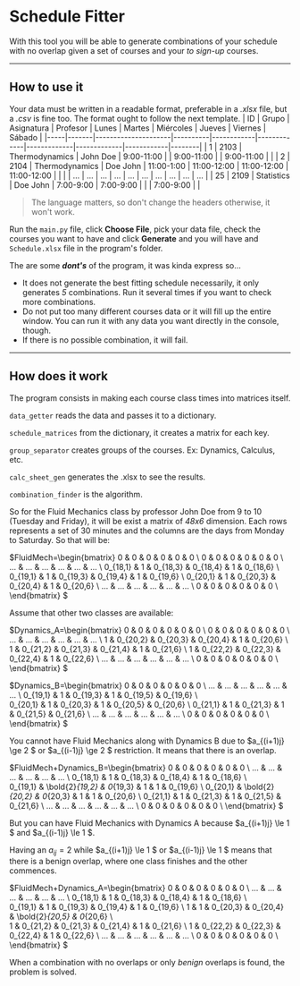 # Schedule Fitter


With this tool you will be able to generate combinations of your schedule with no overlap given a set of courses and your *to sign-up* courses.

---
## How to use it
Your data must be written in a readable format, preferable in a _.xlsx_ file, but a _.csv_ is fine too.
The format ought to follow the next template.
| ID  | Grupo | Asignatura          | Profesor | Lunes      | Martes      | Miércoles   | Jueves      | Viernes    | Sábado |
|-----|-------|---------------------|----------|------------|-------------|-------------|-------------|------------|--------|
| 1   | 2103  | Thermodynamics | John Doe | 9:00-11:00 |             | 9:00-11:00  |             | 9:00-11:00 |        |
| 2   | 2104  | Thermodynamics  | Doe John | 11:00-1:00 | 11:00-12:00 | 11:00-12:00 | 11:00-12:00 |            |        |
| ... | ...   | ...                 | ...      | ...        | ...         | ...         | ...         | ...        | ...    |
| 25  | 2109  | Statistics        | Doe John | 7:00-9:00  | 7:00-9:00   |             |             | 7:00-9:00  |        |

> The language matters, so don't change the headers otherwise, it won't work.

Run the `main.py` file, click **Choose File**, pick your data file, check the courses you want to have and click **Generate** and you will have and `Schedule.xlsx` file in the program's folder.

The are some ***dont's*** of the program, it was kinda express so...

* It does not generate the best fitting schedule necessarily, it only generates _5_ combinations. Run it several times if you want to check more combinations.
* Do not put too many different courses data or it will fill up the entire window. You can run it with any data you want directly in the console, though.
* If there is no possible combination, it will fail.

---
## How does it work

The program consists in making each course class times into matrices itself.

`data_getter` reads the data and passes it to a dictionary.

`schedule_matrices` from the dictionary, it creates a matrix for each key.

`group_separator` creates groups of the courses. Ex: Dynamics, Calculus, etc.

`calc_sheet_gen` generates the .xlsx to see the results.

`combination_finder` is the algorithm.

So for the Fluid Mechanics class by professor John Doe from 9 to 10 (Tuesday and Friday), it will be exist a matrix of *48x6* dimension. Each rows represents a set of 30 minutes and the columns are the days from Monday to Saturday.
So that will be:

$FluidMech=\begin{bmatrix}
0 & 0 & 0 & 0 & 0 & 0 \\
0 & 0 & 0 & 0 & 0 & 0 \\
... & ... & ... & ... & ... & ... \\
0_{18,1} & 1 & 0_{18,3} & 0_{18,4} & 1 & 0_{18,6} \\  
0_{19,1} & 1 & 0_{19,3} & 0_{19,4} & 1 & 0_{19,6} \\
0_{20,1} & 1 & 0_{20,3} & 0_{20,4} & 1 & 0_{20,6} \\
... & ... & ... & ... & ... & ... \\
0 & 0 & 0 & 0 & 0 & 0 \\
\end{bmatrix}  $

Assume that other two classes are available:

$Dynamics_A=\begin{bmatrix}
0 & 0 & 0 & 0 & 0 & 0 \\
0 & 0 & 0 & 0 & 0 & 0 \\
... & ... & ... & ... & ... & ... \\
1 & 0_{20,2} & 0_{20,3} & 0_{20,4} & 1 & 0_{20,6} \\  
1 & 0_{21,2} & 0_{21,3} & 0_{21,4} & 1 & 0_{21,6} \\
1 & 0_{22,2} & 0_{22,3} & 0_{22,4} & 1 & 0_{22,6} \\
... & ... & ... & ... & ... & ... \\
0 & 0 & 0 & 0 & 0 & 0 \\
\end{bmatrix}  $

$Dynamics_B=\begin{bmatrix}
0 & 0 & 0 & 0 & 0 & 0 \\
... & ... & ... & ... & ... & ... \\
0_{19,1} & 1 & 0_{19,3} & 1 & 0_{19,5} & 0_{19,6} \\  
0_{20,1} & 1 & 0_{20,3} & 1 & 0_{20,5} & 0_{20,6} \\
0_{21,1} & 1 & 0_{21,3} & 1 & 0_{21,5} & 0_{21,6} \\
... & ... & ... & ... & ... & ... \\
0 & 0 & 0 & 0 & 0 & 0 \\
\end{bmatrix}  $

You cannot have Fluid Mechanics along with Dynamics B due to $a_{(i+1)j} \ge 2 $ or $a_{(i-1)j} \ge 2 $ restriction. It means that there is an overlap.

$FluidMech+Dynamics_B=\begin{bmatrix}
0 & 0 & 0 & 0 & 0 & 0 \\
... & ... & ... & ... & ... & ... \\
0_{18,1} & 1 & 0_{18,3} & 0_{18,4} & 1 & 0_{18,6} \\  
0_{19,1} & \bold{2}_{19,2} & 0_{19,3} & 1 & 1 & 0_{19,6} \\ 
0_{20,1} & \bold{2}_{20,2} & 0_{20,3} & 1 & 1 & 0_{20,6} \\
0_{21,1} & 1 & 0_{21,3} & 1 & 0_{21,5} & 0_{21,6} \\
... & ... & ... & ... & ... & ... \\
0 & 0 & 0 & 0 & 0 & 0 \\
\end{bmatrix}  $

But you can have Fluid Mechanics with Dynamics A because $a_{(i+1)j} \le 1 $ and $a_{(i-1)j} \le 1 $. 

Having an $a_{ij} = 2$ while $a_{(i+1)j} \le 1 $ or $a_{(i-1)j} \le 1 $ means that there is a benign overlap, where one class finishes and the other commences.

$FluidMech+Dynamics_A=\begin{bmatrix}
0 & 0 & 0 & 0 & 0 & 0 \\
... & ... & ... & ... & ... & ... \\
0_{18,1} & 1 & 0_{18,3} & 0_{18,4} & 1 & 0_{18,6} \\  
0_{19,1} & 1 & 0_{19,3} & 0_{19,4} & 1 & 0_{19,6} \\
1 & 1 & 0_{20,3} & 0_{20,4} & \bold{2}_{20,5} & 0_{20,6} \\  
1 & 0_{21,2} & 0_{21,3} & 0_{21,4} & 1 & 0_{21,6} \\
1 & 0_{22,2} & 0_{22,3} & 0_{22,4} & 1 & 0_{22,6} \\
... & ... & ... & ... & ... & ... \\
0 & 0 & 0 & 0 & 0 & 0 \\
\end{bmatrix}  $

When a combination with no overlaps or only *benign* overlaps is found, the problem is solved.
